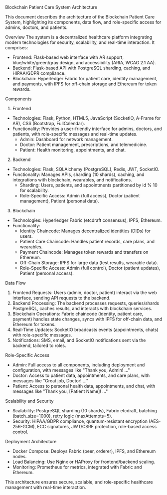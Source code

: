 Blockchain Patient Care System Architecture

This document describes the architecture of the Blockchain Patient Care System, highlighting its components, data flow, and role-specific access for admins, doctors, and patients.

Overview
The system is a decentralized healthcare platform integrating modern technologies for security, scalability, and real-time interaction. It comprises:

- Frontend: Flask-based web interface with AR support, blue/white/green/gray design, and accessibility (ARIA, WCAG 2.1 AA).
- Backend: Flask-based API with PostgreSQL sharding, caching, and HIPAA/GDPR compliance.
- Blockchain: Hyperledger Fabric for patient care, identity management, and payments, with IPFS for off-chain storage and Ethereum for token rewards.

Components

1. Frontend
- Technologies: Flask, Python, HTML5, JavaScript (SocketIO, A-Frame for AR), CSS (Bootstrap, FullCalendar).
- Functionality: Provides a user-friendly interface for admins, doctors, and patients, with role-specific messages and real-time updates.
  - Admin: Dashboard for network management.
  - Doctor: Patient management, prescriptions, and telemedicine.
  - Patient: Health monitoring, appointments, and chat.

2. Backend
- Technologies: Flask, SQLAlchemy (PostgreSQL), Redis, JWT, SocketIO.
- Functionality: Manages APIs, sharding (10 shards), caching, and integrations with blockchain, wearables, and notifications.
  - Sharding: Users, patients, and appointments partitioned by id % 10 for scalability.
  - Role-Specific Access: Admin (full access), Doctor (patient management), Patient (personal data).

3. Blockchain
- Technologies: Hyperledger Fabric (etcdraft consensus), IPFS, Ethereum.
- Functionality:
  - Identity Chaincode: Manages decentralized identities (DIDs) for users.
  - Patient Care Chaincode: Handles patient records, care plans, and wearables.
  - Payment Chaincode: Manages token rewards and transfers on Ethereum.
  - Off-Chain Storage: IPFS for large data (test results, wearable data).
  - Role-Specific Access: Admin (full control), Doctor (patient updates), Patient (personal access).

Data Flow
1. Frontend Requests: Users (admin, doctor, patient) interact via the web interface, sending API requests to the backend.
2. Backend Processing: The backend processes requests, queries/shards PostgreSQL, caches results, and interacts with blockchain services.
3. Blockchain Operations: Fabric chaincode (identity, patient care, payment) handles state changes, syncs with IPFS for off-chain data, and Ethereum for tokens.
4. Real-Time Updates: SocketIO broadcasts events (appointments, chats) with role-specific messages.
5. Notifications: SMS, email, and SocketIO notifications sent via the backend, tailored to roles.

Role-Specific Access
- Admin: Full access to all components, including deployment and configuration, with messages like "Thank you, Admin! ..."
- Doctor: Access to patient data, appointments, and care plans, with messages like "Great job, Doctor! ..."
- Patient: Access to personal health data, appointments, and chat, with messages like "Thank you, [Patient Name]! ..."

Scalability and Security
- Scalability: PostgreSQL sharding (10 shards), Fabric etcdraft, batching (batch_size=1000), retry logic (maxAttempts=5).
- Security: HIPAA/GDPR compliance, quantum-resistant encryption (AES-256-GCM), ECC signatures, JWT/CSRF protection, role-based access control.

Deployment Architecture
- Docker Compose: Deploys Fabric (peer, orderer), IPFS, and Ethereum nodes.
- Load Balancing: Use Nginx or HAProxy for frontend/backend scaling.
- Monitoring: Prometheus for metrics, integrated with Fabric and Ethereum.

This architecture ensures secure, scalable, and role-specific healthcare management with real-time interaction.